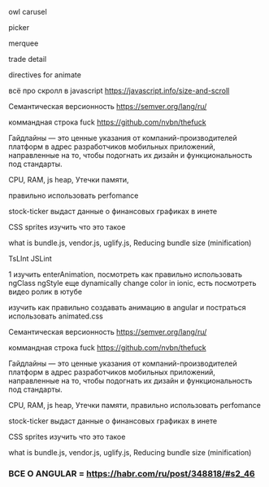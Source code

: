 owl carusel

picker

merquee

trade detail

directives for animate

всё про скролл в javascript https://javascript.info/size-and-scroll

Cемантическая версионность https://semver.org/lang/ru/

коммандная строка fuck https://github.com/nvbn/thefuck


Гайдлайны — это ценные указания от компаний-производителей платформ в адрес разработчиков мобильных приложений, направленные на то, чтобы подогнать их дизайн и функциональность под стандарты. 


CPU, RAM, js heap, Утечки памяти,

правильно использовать perfomance

stock-ticker выдаст данные о финансовых графиках в инете 
 

CSS sprites изучить что это такое

what is bundle.js, vendor.js, uglify.js, Reducing bundle size (minification)

TsLInt
JSLint

1 изучить enterAnimation, посмотреть как правильно использовать ngClass ngStyle
еще dynamically change color in ionic, есть посмотреть видео ролик в ютубе

изучить как правильно создавать анимацию в angular и постраться использовать animated.css

Cемантическая версионность https://semver.org/lang/ru/

коммандная строка fuck https://github.com/nvbn/thefuck

Гайдлайны — это ценные указания от компаний-производителей платформ в адрес разработчиков мобильных приложений, направленные на то, чтобы подогнать их дизайн и функциональность под стандарты. 

  
  

CPU, RAM, js heap, Утечки памяти,
правильно использовать perfomance

stock-ticker выдаст данные о финансовых графиках в инете 
 

CSS sprites изучить что это такое

what is bundle.js, vendor.js, uglify.js, Reducing bundle size (minification)


### ВСЕ О ANGULAR = https://habr.com/ru/post/348818/#s2_46
